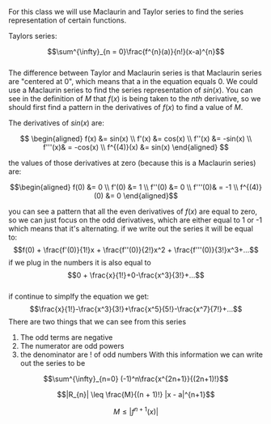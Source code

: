 For this class we will use Maclaurin and Taylor series to find the series representation of certain functions.

Taylors series:

$$\sum^{\infty}_{n = 0}\frac{f^{n}(a)}{n!}(x-a)^{n}$$  
The difference between Taylor and Maclaurin series is that Maclaurin series are "centered at 0", which means that a in the equation equals 0.
We could use a Maclaurin series to find the series representation of $sin(x)$.
You can see in the definition of $M$ that $f(x)$ is being taken to the *nth* derivative, so we should first find a pattern in the derivatives of $f(x)$ to find a value of $M$.

The derivatives of $sin(x)$ are:

$$
\begin{aligned} 
f(x) &= sin(x) \\ 
f'(x) &= cos(x) \\
f''(x) &= -sin(x) \\
f'''(x)& = -cos(x) \\
f^{(4)}(x) &= sin(x)
\end{aligned}
$$

the values of those derivatives at zero (because this is a Maclaurin series) are:

$$\begin{aligned} 
f(0) &= 0 \\ 
f'(0) &= 1 \\
f''(0) &= 0 \\
f'''(0)& = -1 \\
f^{(4)}(0) &= 0
\end{aligned}$$ 

you can see a pattern that all the even derivatives of $f(x)$ are equal to zero, so we can just focus on the odd derivatives, which are either equal to 1 or -1 which means that it's alternating.
if we write out the series it will be equal to:  
$$f(0) + \frac{f'(0)}{1!}x + \frac{f''(0)}{2!}x^2 + \frac{f'''(0)}{3!}x^3+...$$ if we plug in the numbers it is also equal to $$0 + \frac{x}{1!}+0-\frac{x^3}{3!}+...$$  
if continue to simplfy the equation we get:
$$\frac{x}{1!}-\frac{x^3}{3!}+\frac{x^5}{5!}-\frac{x^7}{7!}+...$$ There are two things that we can see from this series
1. The odd terms are negative
2. The numerator are odd powers
3. the denominator are ! of odd numbers
With this information we can write out the series to be  

$$\sum^{\infty}_{n=0} (-1)^n\frac{x^{2n+1}}{(2n+1)!}$$

$$|R_{n}| \leq \frac{M}{(n + 1)!} |x - a|^{n+1}$$

$$M \leq |f^{n+1}(x)|$$
